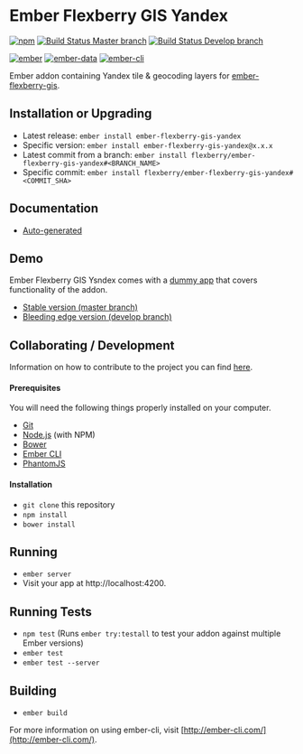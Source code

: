 # Ember Flexberry GIS Yandex
[![npm](https://img.shields.io/npm/v/ember-flexberry-gis.svg?label=npm%20latest%20version)](https://www.npmjs.com/package/ember-flexberry-gis-yandex)
[![Build Status Master branch](https://img.shields.io/travis/Flexberry/ember-flexberry-gis-yandex/master.svg?label=master%20build%20)](https://travis-ci.org/Flexberry/ember-flexberry-gis)
[![Build Status Develop branch](https://img.shields.io/travis/Flexberry/ember-flexberry-gis-yandex/develop.svg?label=develop%20build)](https://travis-ci.org/Flexberry/ember-flexberry-gis/branches)

[![ember](https://embadge.io/v1/badge.svg?label=ember&range=~2.4.3)](https://github.com/emberjs/ember.js/releases)
[![ember-data](https://embadge.io/v1/badge.svg?label=ember-data&range=~2.4.2)](https://github.com/emberjs/data/releases)
[![ember-cli](https://embadge.io/v1/badge.svg?label=ember-cli&range=2.4.3)](https://github.com/ember-cli/ember-cli/releases)

Ember addon containing Yandex tile & geocoding layers for [ember-flexberry-gis](https://github.com/Flexberry/ember-flexberry-gis).

## Installation or Upgrading

* Latest release: `ember install ember-flexberry-gis-yandex`
* Specific version: `ember install ember-flexberry-gis-yandex@x.x.x`
* Latest commit from a branch: `ember install flexberry/ember-flexberry-gis-yandex#<BRANCH_NAME>`
* Specific commit: `ember install flexberry/ember-flexberry-gis-yandex#<COMMIT_SHA>`

## Documentation

* [Auto-generated](http://flexberry.github.io/)

## Demo

Ember Flexberry GIS Ysndex comes with a [dummy app](/tests/dummy) that covers functionality of the addon.

* [Stable version (master branch)](https://flexberry-ember-gis-yandex.firebaseapp.com)
* [Bleeding edge version (develop branch)](https://flexberry-ember-gis-yandex-dev.firebaseapp.com)

## Collaborating / Development

Information on how to contribute to the project you can find [here](https://github.com/Flexberry/Home/blob/master/CONTRIBUTING.md).

#### Prerequisites

You will need the following things properly installed on your computer.

* [Git](http://git-scm.com/)
* [Node.js](http://nodejs.org/) (with NPM)
* [Bower](http://bower.io/)
* [Ember CLI](http://www.ember-cli.com/)
* [PhantomJS](http://phantomjs.org/)

#### Installation

* `git clone` this repository
* `npm install`
* `bower install`

## Running

* `ember server`
* Visit your app at http://localhost:4200.

## Running Tests

* `npm test` (Runs `ember try:testall` to test your addon against multiple Ember versions)
* `ember test`
* `ember test --server`

## Building

* `ember build`

For more information on using ember-cli, visit [http://ember-cli.com/](http://ember-cli.com/).
